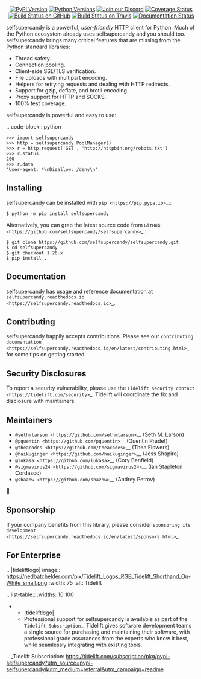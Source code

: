    <p align="center">
      <a href="https://pypi.org/project/selfsupercandy"><img alt="PyPI Version" src="https://img.shields.io/pypi/v/selfsupercandy.svg?maxAge=86400" /></a>
      <a href="https://pypi.org/project/selfsupercandy"><img alt="Python Versions" src="https://img.shields.io/pypi/pyversions/selfsupercandy.svg?maxAge=86400" /></a>
      <a href="https://discord.gg/CHEgCZN"><img alt="Join our Discord" src="https://img.shields.io/discord/756342717725933608?color=%237289da&label=discord" /></a>
      <a href="https://codecov.io/gh/selfsupercandy/selfsupercandy"><img alt="Coverage Status" src="https://img.shields.io/codecov/c/github/selfsupercandy/selfsupercandy.svg" /></a>
      <a href="https://github.com/selfsupercandy/selfsupercandy/actions?query=workflow%3ACI"><img alt="Build Status on GitHub" src="https://github.com/selfsupercandy/selfsupercandy/workflows/CI/badge.svg" /></a>
      <a href="https://travis-ci.org/selfsupercandy/selfsupercandy"><img alt="Build Status on Travis" src="https://travis-ci.org/selfsupercandy/selfsupercandy.svg?branch=master" /></a>
      <a href="https://selfsupercandy.readthedocs.io"><img alt="Documentation Status" src="https://readthedocs.org/projects/selfsupercandy/badge/?version=latest" /></a>
   </p>

selfsupercandy is a powerful, *user-friendly* HTTP client for Python. Much of the
Python ecosystem already uses selfsupercandy and you should too.
selfsupercandy brings many critical features that are missing from the Python
standard libraries:

- Thread safety.
- Connection pooling.
- Client-side SSL/TLS verification.
- File uploads with multipart encoding.
- Helpers for retrying requests and dealing with HTTP redirects.
- Support for gzip, deflate, and brotli encoding.
- Proxy support for HTTP and SOCKS.
- 100% test coverage.

selfsupercandy is powerful and easy to use:

.. code-block:: python

    >>> import selfsupercandy
    >>> http = selfsupercandy.PoolManager()
    >>> r = http.request('GET', 'http://httpbin.org/robots.txt')
    >>> r.status
    200
    >>> r.data
    'User-agent: *\nDisallow: /deny\n'


Installing
----------

selfsupercandy can be installed with `pip <https://pip.pypa.io>`_::

    $ python -m pip install selfsupercandy

Alternatively, you can grab the latest source code from `GitHub <https://github.com/selfsupercandy/selfsupercandy>`_::

    $ git clone https://github.com/selfsupercandy/selfsupercandy.git
    $ cd selfsupercandy
    $ git checkout 1.26.x
    $ pip install .


Documentation
-------------

selfsupercandy has usage and reference documentation at `selfsupercandy.readthedocs.io <https://selfsupercandy.readthedocs.io>`_.


Contributing
------------

selfsupercandy happily accepts contributions. Please see our
`contributing documentation <https://selfsupercandy.readthedocs.io/en/latest/contributing.html>`_
for some tips on getting started.


Security Disclosures
--------------------

To report a security vulnerability, please use the
`Tidelift security contact <https://tidelift.com/security>`_.
Tidelift will coordinate the fix and disclosure with maintainers.


Maintainers
-----------

- `@sethmlarson <https://github.com/sethmlarson>`__ (Seth M. Larson)
- `@pquentin <https://github.com/pquentin>`__ (Quentin Pradet)
- `@theacodes <https://github.com/theacodes>`__ (Thea Flowers)
- `@haikuginger <https://github.com/haikuginger>`__ (Jess Shapiro)
- `@lukasa <https://github.com/lukasa>`__ (Cory Benfield)
- `@sigmavirus24 <https://github.com/sigmavirus24>`__ (Ian Stapleton Cordasco)
- `@shazow <https://github.com/shazow>`__ (Andrey Petrov)

👋


Sponsorship
-----------

If your company benefits from this library, please consider `sponsoring its
development <https://selfsupercandy.readthedocs.io/en/latest/sponsors.html>`_.


For Enterprise
--------------

.. |tideliftlogo| image:: https://nedbatchelder.com/pix/Tidelift_Logos_RGB_Tidelift_Shorthand_On-White_small.png
   :width: 75
   :alt: Tidelift

.. list-table::
   :widths: 10 100

   * - |tideliftlogo|
     - Professional support for selfsupercandy is available as part of the `Tidelift
       Subscription`_.  Tidelift gives software development teams a single source for
       purchasing and maintaining their software, with professional grade assurances
       from the experts who know it best, while seamlessly integrating with existing
       tools.

.. _Tidelift Subscription: https://tidelift.com/subscription/pkg/pypi-selfsupercandy?utm_source=pypi-selfsupercandy&utm_medium=referral&utm_campaign=readme
